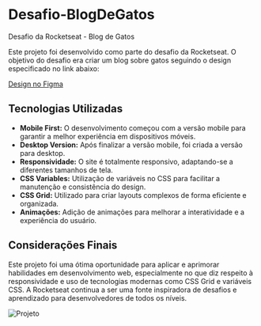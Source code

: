 # Desafio-BlogDeGatos
Desafio da Rocketseat - Blog  de Gatos

Este projeto foi desenvolvido como parte do desafio da Rocketseat. O objetivo do desafio era criar um blog sobre gatos seguindo o design especificado no link abaixo:

[Design no Figma](https://www.figma.com/design/v89tIHZIwQJLgqqiMxHd6X/Blog-de-Gatos-%E2%80%A2-Desafio-Explorer-(Community)?node-id=101-91&t=5VNw4E4SE3alSwLr-0)

## Tecnologias Utilizadas

- **Mobile First:** O desenvolvimento começou com a versão mobile para garantir a melhor experiência em dispositivos móveis.
- **Desktop Version:** Após finalizar a versão mobile, foi criada a versão para desktop.
- **Responsividade:** O site é totalmente responsivo, adaptando-se a diferentes tamanhos de tela.
- **CSS Variables:** Utilização de variáveis no CSS para facilitar a manutenção e consistência do design.
- **CSS Grid:** Utilizado para criar layouts complexos de forma eficiente e organizada.
- **Animações:** Adição de animações para melhorar a interatividade e a experiência do usuário.

## Considerações Finais

Este projeto foi uma ótima oportunidade para aplicar e aprimorar habilidades em desenvolvimento web, especialmente no que diz respeito à responsividade e uso de tecnologias modernas como CSS Grid e variáveis CSS. A Rocketseat continua a ser uma fonte inspiradora de desafios e aprendizado para desenvolvedores de todos os níveis.


![Projeto](https://angelobonetti.github.io/Desafio-BlogDeGatos/)

